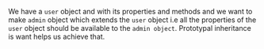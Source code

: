 We have a `user` object and with its properties and methods and we want to make `admin` object which extends the `user` object i.e all the properties of the `user` object should be available to the `admin object`. 
Prototypal inheritance is want helps us achieve that.


